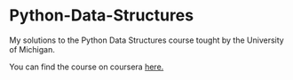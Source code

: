 # Python-Data-Structures
My solutions to the Python Data Structures course tought by the University of Michigan.

You can find the course on coursera [here.](https://www.coursera.org/learn/python-data?specialization=python)
